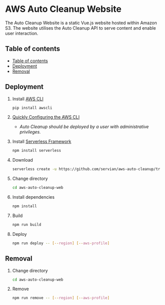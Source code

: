 # AWS Auto Cleanup Website

The Auto Cleanup Website is a static Vue.js website hosted within Amazon S3. The website utilises the Auto Cleanup API to serve content and enable user interaction.

## Table of contents

- [Table of contents](#table-of-contents)
- [Deployment](#deployment)
- [Removal](#removal)

## Deployment

1. Install [AWS CLI](https://aws.amazon.com/cli/)

   ```bash
   pip install awscli
   ```

2. [Quickly Configuring the AWS CLI](https://docs.aws.amazon.com/cli/latest/userguide/cli-chap-configure.html#cli-quick-configuration)

   - _Auto Cleanup should be deployed by a user with administrative privileges._

3. Install [Serverless Framework](https://www.serverless.com/)

   ```bash
   npm install serverless
   ```

4. Download

   ```bash
   serverless create -u https://github.com/servian/aws-auto-cleanup/tree/master/web --p aws-auto-cleanup-web
   ```

5. Change directory

   ```bash
   cd aws-auto-cleanup-web
   ```

6. Install dependencies

   ```bash
   npm install
   ```

7. Build

   ```bash
   npm run build
   ```

8. Deploy

   ```bash
   npm run deploy -- [--region] [--aws-profile]
   ```

## Removal

1. Change directory

   ```bash
   cd aws-auto-cleanup-web
   ```

2. Remove

   ```bash
   npm run remove -- [--region] [--aws-profile]
   ```
